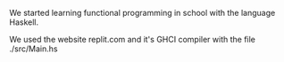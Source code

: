 We started learning functional programming in school with the language Haskell.

We used the website replit.com and it's GHCI compiler with the file ./src/Main.hs